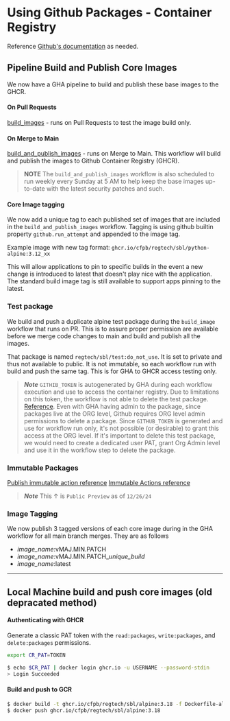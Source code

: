 # Using Github Packages - Container Registry

Reference [Github's documentation](https://docs.github.com/en/packages/working-with-a-github-packages-registry/working-with-the-container-registry) as needed.


## Pipeline Build and Publish Core Images
We now have a GHA pipeline to build and publish these base images to the GHCR.

#### On Pull Requests
[build_images](../.github/workflows/build_images.yml) - runs on Pull Requests to test the image build only.

#### On Merge to Main
[build_and_publish_images](../.github/workflows/build_and_publish_images.yml) - runs on Merge to Main. This workflow will build and publish the images to Github Container Registry (GHCR).

> **NOTE** The `build_and_publish_images` workflow is also scheduled to run weekly every Sunday at 5 AM to help keep the base images up-to-date with the latest security patches and such.

#### Core Image tagging
We now add a unique tag to each published set of images that are included in the `build_and_publish_images` workflow.
Tagging is using github builtin property `github.run_attempt` and appended to the image tag.

Example image with new tag format: `ghcr.io/cfpb/regtech/sbl/python-alpine:3.12_xx`

This will allow applications to pin to specific builds in the event a new change is introduced to latest that doesn't play nice with the application.
The standard build image tag is still available to support apps pinning to the latest.

### Test package
We build and push a duplicate alpine test package during the `build_image` workflow that runs on PR. This is to assure proper permission are available before we merge code changes to main and build and publish all the images.

That package is named `regtech/sbl/test:do_not_use`. It is set to private and thus not available to public.
It is not immutable, so each workflow run with build and push the same tag. This is for GHA to GHCR access testing only.

> ***Note*** `GITHIB_TOKEN` is autogenerated by GHA during each workflow execution and use to access the container registry. Due to limitations on this token, the workflow is not able to delete the test package. [Reference](https://docs.github.com/en/rest/packages/packages?apiVersion=2022-11-28#delete-a-package-for-an-organization). Even with GHA having admin to the package, since packages live at the ORG level, Github requires ORG level admin permissions to delete a package. Since `GITHUB_TOKEN` is generated and use for workflow run only, it's not possible (or desirable) to grant this access at the ORG level.
> If it's important to delete this test package, we would need to create a dedicated user PAT, grant Org Admin level and use it in the workflow step to delete the package.

### Immutable Packages
[Publish immutable action reference](https://github.com/actions/publish-immutable-action/pkgs/container/publish-immutable-action)
[Immutable Actions reference](https://github.com/features/preview/immutable-actions)

> ***Note*** This ↑ is `Public Preview` as of `12/26/24`

### Image Tagging
We now publish 3 tagged versions of each core image during in the GHA workflow for all main branch merges.
They are as follows

- *image_name*:vMAJ.MIN.PATCH
- *image_name*:vMAJ.MIN.PATCH_*unique_build*
- *image_name*:latest

---

## Local Machine build and push core images (old depracated method)

#### Authenticating with GHCR

Generate a classic PAT token with the `read:packages`, `write:packages`, and `delete:packages` permissions.

```bash
export CR_PAT=TOKEN

$ echo $CR_PAT | docker login ghcr.io -u USERNAME --password-stdin
> Login Succeeded
```

#### Build and push to GCR

```bash
$ docker build -t ghcr.io/cfpb/regtech/sbl/alpine:3.18 -f Dockerfile-alpine .
$ docker push ghcr.io/cfpb/regtech/sbl/alpine:3.18
```

